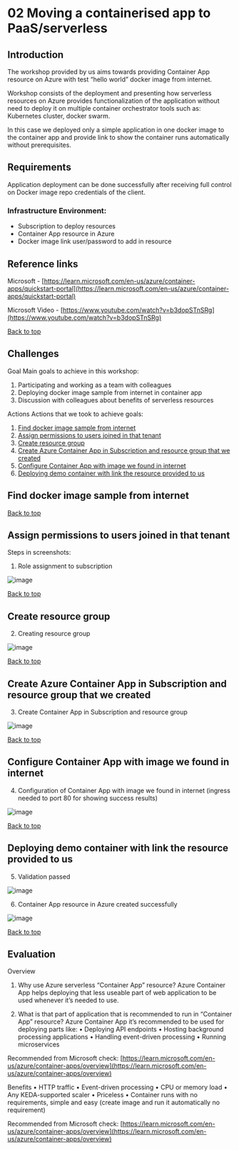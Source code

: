 # **02 Moving a containerised app to PaaS/serverless**

## **Introduction**

The workshop provided by us aims towards providing Container App resource on Azure with test “hello world” docker image from internet.

Workshop consists of the deployment and presenting how serverless resources on Azure provides functionalization of the application without need to deploy it on multiple container orchestrator tools such as: Kubernetes cluster, docker swarm.

In this case we deployed only a simple application in one docker image to the container app and provide link to show the container runs automatically without prerequisites.

## **Requirements**

Application deployment can be done successfully after receiving full control on Docker image repo credentials of the client.

### **Infrastructure Environment:**

- Subscription to deploy resources
- Container App resource in Azure
- Docker image link user/password to add in resource

## **Reference links**

Microsoft - [https://learn.microsoft.com/en-us/azure/container-apps/quickstart-portal](https://learn.microsoft.com/en-us/azure/container-apps/quickstart-portal)

Microsoft Video - [https://www.youtube.com/watch?v=b3dopSTnSRg](https://www.youtube.com/watch?v=b3dopSTnSRg)

[Back to top](#02-moving-a-containerised-app-to-paasserverless)

## **Challenges**

Goal
Main goals to achieve in this workshop:

1. Participating and working as a team with colleagues
2. Deploying docker image sample from internet in container app
3. Discussion with colleagues about benefits of serverless resources

Actions
Actions that we took to achieve goals:

1. [Find docker image sample from internet](#find-docker-image-sample-from-internet)
2. [Assign permissions to users joined in that tenant](#assign-permissions-to-users-joined-in-that-tenant)
3. [Create resource group](#create-resource-group)
4. [Create Azure Container App in Subscription and resource group that we created](#create-azure-container-app-in-subscription-and-resource-group-that-we-created)
5. [Configure Container App with image we found in internet](#configure-container-app-with-image-we-found-in-internet)
6. [Deploying demo container with link the resource provided to us](#deploying-demo-container-with-link-the-resource-provided-to-us)

## **Find docker image sample from internet**

[Back to top](#02-moving-a-containerised-app-to-paasserverless)

## **Assign permissions to users joined in that tenant**

Steps in screenshots:

1. Role assignment to subscription

![image](./.images/01-role-assignments-to-subscription.png)

[Back to top](#02-moving-a-containerised-app-to-paasserverless)

## **Create resource group**

2. Creating resource group

![image](./.images/02-create-resource-group.png)

[Back to top](#02-moving-a-containerised-app-to-paasserverless)

## **Create Azure Container App in Subscription and resource group that we created**

3. Create Container App in Subscription and resource group

![image](./.images/03-create-container-app.png)

[Back to top](#02-moving-a-containerised-app-to-paasserverless)

## **Configure Container App with image we found in internet**

4. Configuration of Container App with image we found in internet (ingress needed to port 80 for showing success results)

![image](./.images/04-Configuration-of-Container-App.png)

[Back to top](#02-moving-a-containerised-app-to-paasserverless)

## **Deploying demo container with link the resource provided to us**

5. Validation passed

![image](./.images/05-validation-passed.png)

6. Container App resource in Azure created successfully

![image](./.images/06-container-app-created-successfully.png)

[Back to top](#02-moving-a-containerised-app-to-paasserverless)

## **Evaluation**

Overview

1. Why use Azure serverless “Container App” resource?
  Azure Container App helps deploying that less useable part of web application to be used whenever it’s needed to use.

2. What is that part of application that is recommended to run in “Container App” resource?
  Azure Container App it’s recommended to be used for deploying parts like:
  • Deploying API endpoints
  • Hosting background processing applications
  • Handling event-driven processing
  • Running microservices
  
  Recommended from Microsoft check: [https://learn.microsoft.com/en-us/azure/container-apps/overview](https://learn.microsoft.com/en-us/azure/container-apps/overview)

Benefits
  • HTTP traffic
  • Event-driven processing
  • CPU or memory load
  • Any KEDA-supported scaler
  • Priceless
  • Container runs with no requirements, simple and easy (create image and run it automatically no requirement)
  
Recommended from Microsoft check: [https://learn.microsoft.com/en-us/azure/container-apps/overview](https://learn.microsoft.com/en-us/azure/container-apps/overview)
